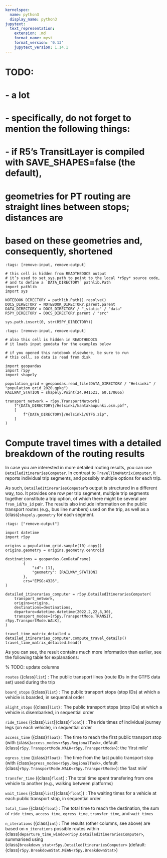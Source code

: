 ```yaml
---
kernelspec:
  name: python3
  display_name: python3
jupytext:
  text_representation:
    extension: .md
    format_name: myst
    format_version: '0.13'
    jupytext_version: 1.14.1
---
```


# TODO:
# - a lot
# - specifically, do not forget to mention the following things:
#   - if R5’s TransitLayer is compiled with SAVE_SHAPES=false (the default),
#     geometries for PT routing are straight lines between stops; distances are
#     based on these geometries and, consequently, shortened


```{code-cell}
:tags: [remove-input, remove-output]

# this cell is hidden from READTHEDOCS output
# it’s used to set sys.path to point to the local *r5py* source code,
# and to define a `DATA_DIRECTORY` pathlib.Path
import pathlib
import sys

NOTEBOOK_DIRECTORY = pathlib.Path().resolve()
DOCS_DIRECTORY = NOTEBOOK_DIRECTORY.parent.parent
DATA_DIRECTORY = DOCS_DIRECTORY / "_static" / "data"
R5PY_DIRECTORY = DOCS_DIRECTORY.parent / "src"

sys.path.insert(0, str(R5PY_DIRECTORY))
```

```{code-cell}
:tags: [remove-input, remove-output]

# also this cell is hidden in READTHEDOCS
# it loads input geodata for the examples below

# if you opened this notebook elsewhere, be sure to run
# this cell, so data is read from disk

import geopandas
import r5py
import shapely

population_grid = geopandas.read_file(DATA_DIRECTORY / "Helsinki" / "population_grid_2020.gpkg")
RAILWAY_STATION = shapely.Point(24.941521, 60.170666)

transport_network = r5py.TransportNetwork(
    f"{DATA_DIRECTORY}/Helsinki/kantakaupunki.osm.pbf",
    [
        f"{DATA_DIRECTORY}/Helsinki/GTFS.zip",
    ]
)
```

# Compute travel times with a detailed breakdown of the routing results

In case you are interested in more detailed routing results, you can use
`DetailedItinerariesComputer`. In contrast to `TravelTimeMatrixComputer`, it
reports individual trip segments, and possibly multiple options for each trip. 

As such, `DetailedItinerariesComputer`’s output is structured in a different
way, too. It provides one row per trip segment, multiple trip segments together
constitute a trip option, of which there might be several per `from_id`/`to_id`
pair. The results also include information on the public transport routes (e.g.,
bus line numbers) used on the trip, as well as a {class}`shapely.geometry` for
each segment.


```{code-cell}
:tags: ["remove-output"]

import datetime
import r5py

origins = population_grid.sample(10).copy()
origins.geometry = origins.geometry.centroid

destinations = geopandas.GeoDataFrame(
        {
            "id": [1],
            "geometry": [RAILWAY_STATION]
        },
        crs="EPSG:4326",
)

detailed_itineraries_computer = r5py.DetailedItinerariesComputer(
    transport_network,
    origins=origins,
    destinations=destinations,
    departure=datetime.datetime(2022,2,22,8,30),
    transport_modes=[r5py.TransportMode.TRANSIT, r5py.TransportMode.WALK],
)
```

```{code-cell}
travel_time_matrix_detailed = detailed_itineraries_computer.compute_travel_details()
travel_time_matrix_detailed.head()
```


As you can see, the result contains much more information than earlier, see the
following table for explanations:

% TODO: update columns

`routes` ({class}`list`)
: The public transport lines (route IDs in the GTFS data set) used during the
trip

`board_stops` ({class}`list`)
: The public transport stops (stop IDs) at which a vehicle is boarded, in
sequential order

`alight_stops` ({class}`list`)
: The public transport stops (stop IDs) at which a vehicle is disembarked, in
sequential order

`ride_times` ({class}`list`[{class}`float`])
: The ride times of individual journey legs (on each vehicle), in sequential
order

`access_time` ({class}`float`)
: The time to reach the first public transport stop (with
{class}`access_modes<r5py.RegionalTask>`, default
{class}`r5py.TransportMode.WALK<r5py.TransportMode>`): the ‘first mile’

`egress_time` ({class}`float`)
: The time from the last public transport stop (with
{class}`egress_modes<r5py.RegionalTask>`, default
{class}`r5py.TransportMode.WALK<r5py.TransportMode>`): the ‘last mile’

`transfer_time` ({class}`float`)
: The total time spent transfering from one vehicle to another (e.g., walking
between platforms)

`wait_times` ({class}`list`[{class}`float`])
: The waiting times for a vehicle at each public transport stop, in sequential
order

`total_time` ({class}`float`)
: The total time to reach the destination, the sum of `ride_times`,
`access_time`, `egress_time`, `transfer_time`, and `wait_times`

`n_iterations` ({class}`int`)
: The results (other columns, see above) are based on `n_iterations` possible
routes within {class}`departure_time_window<r5py.DetailedItinerariesComputer>`,
summarised using {class}`breakdown_stat<r5py.DetailedItinerariesComputer>`
(default: {class}`r5py.BreakdownStat.MEAN<r5py.BreakdownStat>`)
